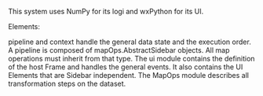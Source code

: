 This system uses NumPy for its logi and wxPython for its UI.

Elements:

pipeline and context handle the general data state and the execution order. 
A pipeline is composed of mapOps.AbstractSidebar objects. All map operations must inherit from that type.
The ui module contains the definition of the host Frame and handles the general events. It also contains the UI Elements that are Sidebar independent.
The MapOps module describes all transformation steps on the dataset.